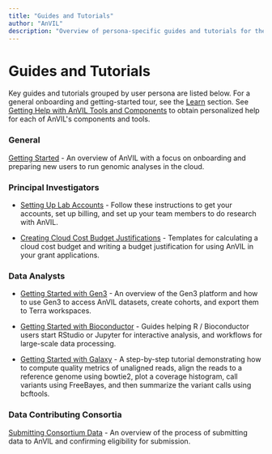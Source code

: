 ```yaml
---
title: "Guides and Tutorials"
author: "AnVIL"
description: "Overview of persona-specific guides and tutorials for the AnVIL platform."
---
```


# Guides and Tutorials

Key guides and tutorials grouped by user persona are listed below.  For a general onboarding and getting-started tour, see the [Learn](/learn) section. See [Getting Help with AnVIL Tools and Components](/help) to obtain personalized help for each of AnVIL's components and tools.

### General

[Getting Started](/learn#getting-started) - An overview of AnVIL with a focus on onboarding and preparing new users to run genomic analyses in the cloud.

### Principal Investigators

- [Setting Up Lab Accounts](/learn/principal-investigators/setting-up-lab-accounts) - Follow these instructions to get your accounts, set up billing, and set up your team members to do research with AnVIL.

- [Creating Cloud Cost Budget Justifications](/learn/principal-investigators/budget-templates) - Templates for calculating a cloud cost budget and writing a budget justification for using AnVIL in your grant applications.

### Data Analysts


- [Getting Started with Gen3](/learn/introduction/getting-started-with-gen3) - An overview of the Gen3 platform and how to use Gen3 to access AnVIL datasets, create cohorts, and export them to Terra workspaces.

- [Getting Started with Bioconductor](/learn/interactive-analysis/getting-started-with-bioconductor) - Guides helping R / Bioconductor users start RStudio or Jupyter for interactive analysis, and workflows for large-scale data processing.

- [Getting Started with Galaxy](/learn/interactive-analysis/getting-started-with-galaxy) - A step-by-step tutorial demonstrating how to compute quality metrics of unaligned reads, align the reads to a reference genome using bowtie2, plot a coverage histogram, call variants using FreeBayes, and then summarize the variant calls using bcftools.

### Data Contributing Consortia

[Submitting Consortium Data](/learn/consortia/data-submission) -  An overview of the process of submitting data to AnVIL and confirming eligibility for submission.
